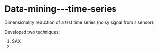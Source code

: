 # Data-mining---time-series
Dimensionality reduction of a test time series (noisy signal from a sensor).

Developed two techniques:
1. SAX
2. 
